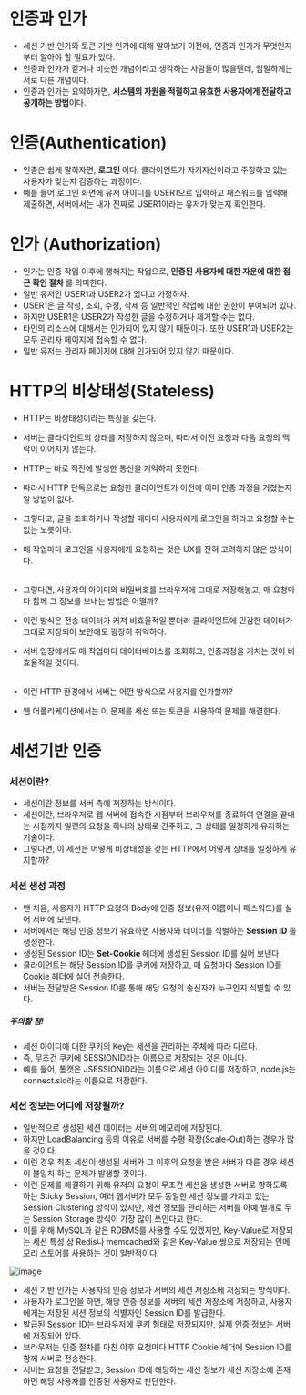 <h1> 인증과 인가 </h1>

- 세션 기반 인가와 토큰 기반 인가에 대해 알아보기 이전에, 인증과 인가가 무엇인지 부터 알아야 할 필요가 있다.
- 인증과 인가가 같거나 비슷한 개념이라고 생각하는 사람들이 많을텐데, 엄밀하게는 서로 다른 개념이다.
- 인증과 인가는 요약하자면, <b>시스템의 자원을 적절하고 유효한 사용자에게 전달하고 공개하는 방법</b>이다.

<h1> 인증(Authentication) </h1>

- 인증은 쉽게 말하자면, <b> 로그인 </b> 이다. 클라이언트가 자기자신이라고 주장하고 있는 사용자가 맞는지 검증하는 과정이다.
- 예를 들어 로그인 화면에 유저 아이디를 USER1으로 입력하고 패스워드를 입력해 제출하면, 서버에서는 내가 진짜로 USER1이라는 유저가 맞는지 확인한다.

<h1> 인가 (Authorization) </h1>

- 인가는 인증 작업 이후에 행해지는 작업으로, <b> 인증된 사용자에 대한 자운에 대한 접근 확인 절차 </b> 를 의미한다.
- 일반 유저인 USER1과 USER2가 있다고 가정하자.
- USER1은 글 작성, 조회, 수정, 삭제 등 일반적인 작업에 대한 권한이 부여되어 있다.
- 하지만 USER1은 USER2가 작성한 글을 수정하거나 제거할 수는 없다.
- 타인의 리소스에 대해서는 인가되어 있지 않기 때문이다. 또한 USER1과 USER2는 모두 관리자 페이지에 접속할 수 없다.
- 일반 유저는 관리자 페이지에 대해 인가되어 있지 않기 때문이다.

<h1> HTTP의 비상태성(Stateless) </h1>

- HTTP는 비상태성이라는 특징을 갖는다.
- 서버는 클라이언트의 상태를 저장하지 않으며, 따라서 이전 요청과 다음 요청의 맥락이 이어지지 않는다.
- HTTP는 바로 직전에 발생한 통신을 기억하지 못한다.
- 따라서 HTTP 단독으로는 요청한 클라이언트가 이전에 이미 인증 과정을 거쳤는지 알 방법이 없다.
- 그렇다고, 글을 조회하거나 작성할 때마다 사용자에게 로그인을 하라고 요청할 수는 없는 노릇이다.
- 매 작업마다 로그인을 사용자에게 요청하는 것은 UX를 전혀 고려하지 않은 방식이다.<br /><br />

- 그렇다면, 사용자의 아이디와 비밀버호를 브라우저에 그대로 저장해놓고, 매 요청마다 함께 그 정보를 보내는 방법은 어떨까?
- 이런 방식은 전송 데이터가 커져 비효율적일 뿐더러 클라이언트에 민감한 데이터가 그대로 저장되어 보안에도 굉장히 취약하다.
- 서버 입장에서도 매 작업마다 데이터베이스를 조회하고, 인증과정을 거치는 것이 비효율적일 것이다. <br /> <br />

- 이런 HTTP 환경에서 서버는 어떤 방식으로 사용자를 인가할까?
- 웹 어플리케이션에서는 이 문제를 세션 또는 토큰을 사용하여 문제를 해결한다.

<h1> 세션기반 인증 </h1>

<h3> 세션이란? </h3>

- 세션이란 정보를 서버 측에 저장하는 방식이다.
- 세션이란, 브라우저로 웹 서버에 접속한 시점부터 브라우저를 종료하여 연결을 끝내는 시점까지 일련의 요청을 하나의 상태로 간주하고, 그 상태를 일정하게 유지하는 기술이다.
- 그렇다면, 이 세션은 어떻게 비상태성을 갖는 HTTP에서 어떻게 상태를 일정하게 유지할까?

<h3> 세션 생성 과정 </h3>

- 맨 처음, 사용자가 HTTP 요청의 Body에 인증 정보(유저 이름이나 패스워드)를 실어 서버에 보낸다.
- 서버에서는 해당 인증 정보가 유효하면 사용자와 데이터를 식별하는 <b> Session ID </b>를 생성한다.
- 생성된 Session ID는 <b> Set-Cookie </b> 헤더에 생성된 Session ID를 실어 보낸다.
- 클라이언트는 해당 Session ID를 쿠키에 저장하고, 매 요청마다 Session ID를 Cookie 헤더에 실어 전송한다.
- 서버는 전달받은 Session ID를 통해 해당 요청의 송신자가 누구인지 식별할 수 있다.

<h5> 주의할 점! </h5>

- 세션 아이디에 대한 쿠키의 Key는 세션을 관리하는 주체에 따라 다르다.
- 즉, 무조건 쿠키에 SESSIONID라는 이름으로 저장되는 것은 아니다.
- 예를 들어, 톰캣은 JSESSIONID라는 이름으로 세션 아이디를 저장하고, node.js는 connect.sid라는 이름으로 저장한다.

<h3> 세션 정보는 어디에 저장될까? </h3>

- 일반적으로 생성된 세션 데이터는 서버의 메모리에 저장된다.
- 하지만 LoadBalancing 등의 이유로 서버를 수평 확장(Scale-Out)하는 경우가 많을 것이다.
- 이런 경우 최초 세션이 생성된 서버와 그 이후의 요청을 받은 서버가 다른 경우 세션이 불일치 하는 문제가 발생할 것이다. </br>
- 이런 문제를 해결하기 위해 유저의 요청이 무조건 세션을 생성한 서버로 향하도록 하는 Sticky Session, 여러 웹서버가 모두 동일한 세션 정보를 가지고 있는 Session Clustering 방식이 있지만, 세션 정보를 관리하는 서버를 아예 별개로 두는 Session Storage 방식이 가장 많이 쓰인다고 한다. </br>
- 이를 위해 MySQL과 같은 RDBMS를 사용할 수도 있겠지만, Key-Value로 저장되는 세션 특성 상 Redis나 memcached와 같은 Key-Value 쌍으로 저장되는 인메모리 스토어를 사용하는 것이 일반적이다.

![image](https://user-images.githubusercontent.com/62228401/218253009-ded0c3bb-9372-46c1-9a37-d5fee9c097e0.png)

- 세션 기반 인가는 사용자의 인증 정보가 서버의 세션 저장소에 저장되는 방식이다.
- 사용자가 로그인을 하면, 해당 인증 정보를 서버의 세션 저장소에 저장하고, 사용자에게는 저장된 세션 정보의 식별자인 Session ID를 발급한다.
- 발급된 Session ID는 브라우저에 쿠키 형태로 저장되지만, 실제 인증 정보는 서버에 저장되어 있다.
- 브라우저는 인증 절차를 마친 이후 요청마다 HTTP Cookie 헤더에 Session ID를 함께 서버로 전송한다.
- 서버는 요청을 전달받고, Session ID에 해당하는 세션 정보가 세션 저장소에 존재하면 해당 사용자를 인증된 사용자로 판단한다.


